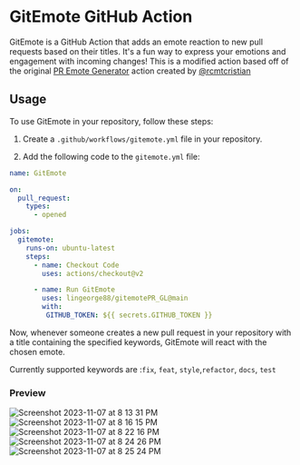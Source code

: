 # GitEmote GitHub Action

GitEmote is a GitHub Action that adds an emote reaction to new pull requests based on their titles. It's a fun way to express your emotions and engagement with incoming changes!  This is a modified action based off of the original [PR Emote Generator](https://github.com/rcmtcristian/gitemote) action created by [@rcmtcristian](https://github.com/rcmtcristian)

## Usage

To use GitEmote in your repository, follow these steps:

1. Create a `.github/workflows/gitemote.yml` file in your repository.

2. Add the following code to the `gitemote.yml` file:

```yaml
name: GitEmote

on:
  pull_request:
    types:
      - opened

jobs:
  gitemote:
    runs-on: ubuntu-latest
    steps:
      - name: Checkout Code
        uses: actions/checkout@v2

      - name: Run GitEmote
        uses: lingeorge88/gitemotePR_GL@main
        with:
         GITHUB_TOKEN: ${{ secrets.GITHUB_TOKEN }}
```

Now, whenever someone creates a new pull request in your repository with a title containing the specified keywords, GitEmote will react with the chosen emote.

Currently supported keywords are :`fix`, `feat`, `style`,`refactor`, `docs`, `test`
### Preview

![Screenshot 2023-11-07 at 8 13 31 PM](https://github.com/ProgramEquity/amplify/assets/115956879/45fc82c9-60d1-462e-822f-ce9dff37b289)
![Screenshot 2023-11-07 at 8 16 15 PM](https://github.com/ProgramEquity/amplify/assets/115956879/079e42f8-1a27-4038-a641-d85abc4f1d73)
![Screenshot 2023-11-07 at 8 22 16 PM](https://github.com/ProgramEquity/amplify/assets/115956879/d1d8447b-ef4d-4ad8-b0e3-41fc08420475)
![Screenshot 2023-11-07 at 8 24 26 PM](https://github.com/ProgramEquity/amplify/assets/115956879/ffee58aa-9073-4406-a922-6305cafa01e5)
![Screenshot 2023-11-07 at 8 25 24 PM](https://github.com/ProgramEquity/amplify/assets/115956879/1dcbbddb-4381-4ba3-bc91-bf9c36d35fd2)

